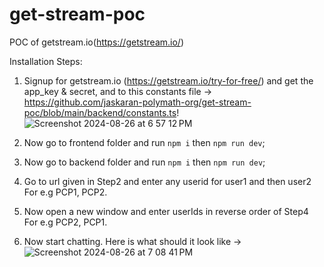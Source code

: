 # get-stream-poc
POC of getstream.io(https://getstream.io/)

Installation Steps:
1. Signup for getstream.io (https://getstream.io/try-for-free/) and get the app_key & secret, and to this constants file -> https://github.com/jaskaran-polymath-org/get-stream-poc/blob/main/backend/constants.ts! 
![Screenshot 2024-08-26 at 6 57 12 PM](https://github.com/user-attachments/assets/eb4a0b19-e2ad-43ad-bcc8-baa688e2e21f)

3. Now go to frontend folder and run `npm i` then `npm run dev`;
4. Now go to backend folder and run `npm i` then `npm run dev`;
5. Go to url given in Step2 and enter any userid for user1 and then user2 For e.g PCP1, PCP2.
6. Now open a new window and enter userIds in reverse order of Step4 For e.g PCP2, PCP1.
7. Now start chatting. Here is what should it look like ->
![Screenshot 2024-08-26 at 7 08 41 PM](https://github.com/user-attachments/assets/1fe28f14-3dad-491c-a916-d6bbbc938ae8)
